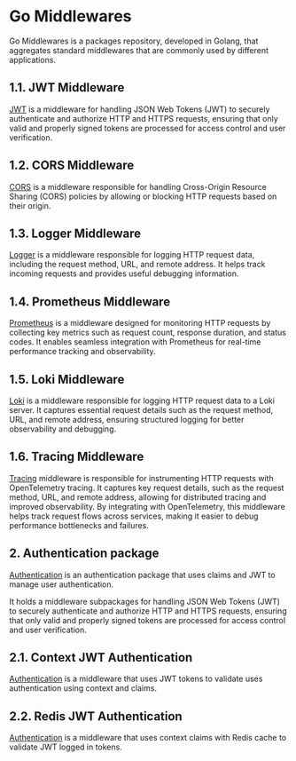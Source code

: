 # Go Middlewares

Go Middlewares is a packages repository, developed in Golang, that aggregates standard middlewares
that are commonly used by different applications.

## 1.1. JWT Middleware

[JWT](pkg/jwt) is a middleware for handling JSON Web Tokens (JWT) to securely authenticate and authorize
HTTP and HTTPS requests, ensuring that only valid and properly signed tokens are processed for
access control and user verification.

## 1.2. CORS Middleware

[CORS](pkg/cors) is a middleware responsible for handling Cross-Origin Resource Sharing (CORS) policies
by allowing or blocking HTTP requests based on their origin.

## 1.3. Logger Middleware

[Logger](pkg/logger) is a middleware responsible for logging HTTP request data, including the request method,
URL, and remote address. It helps track incoming requests and provides useful debugging information.

## 1.4. Prometheus Middleware

[Prometheus](pkg/prometheus) is a middleware designed for monitoring HTTP requests by collecting key metrics
such as request count, response duration, and status codes.
It enables seamless integration with Prometheus for real-time performance tracking and observability.

## 1.5. Loki Middleware

[Loki](pkg/loki) is a middleware responsible for logging HTTP request data to a Loki server.
It captures essential request details such as the request method, URL, and remote address, ensuring structured
logging for better observability and debugging.

## 1.6. Tracing Middleware
[Tracing](pkg/tracing) middleware is responsible for instrumenting HTTP requests with OpenTelemetry tracing.
It captures key request details, such as the request method, URL, and remote address, allowing for distributed
tracing and improved observability. By integrating with OpenTelemetry, this middleware helps track request flows
across services, making it easier to debug performance bottlenecks and failures.

## 2. Authentication package

[Authentication](pkg/authentication) is an authentication package that uses claims and JWT to manage user
authentication.

It holds a middleware subpackages for handling JSON Web Tokens (JWT) to securely authenticate and authorize
HTTP and HTTPS requests, ensuring that only valid and properly signed tokens are processed for
access control and user verification.

## 2.1. Context JWT Authentication
[Authentication](pkg/authentication/context) is a middleware that uses JWT tokens to validate uses authentication
using context and claims.

## 2.2. Redis JWT Authentication
[Authentication](pkg/authentication/redis) is a middleware that uses context claims with Redis cache to validate
JWT logged in tokens.
